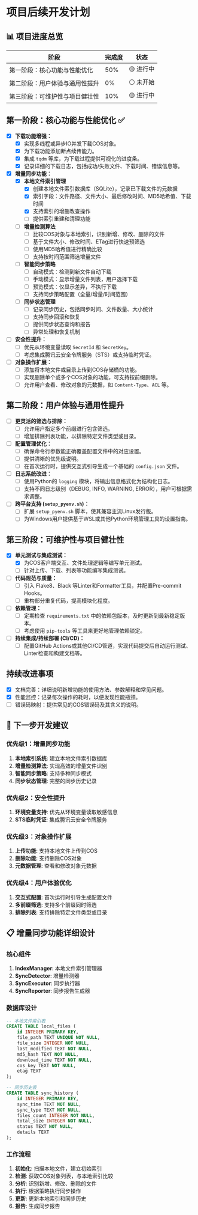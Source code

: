 # 项目后续开发计划

## 📊 项目进度总览

| 阶段 | 完成度 | 状态 |
|------|--------|------|
| 第一阶段：核心功能与性能优化 | 50% | 🟡 进行中 |
| 第二阶段：用户体验与通用性提升 | 0% | ⚪ 未开始 |
| 第三阶段：可维护性与项目健壮性 | 10% | 🟡 进行中 |

## 第一阶段：核心功能与性能优化 ✅

- [x] **下载功能增强：**
    - [x] 实现多线程或异步IO并发下载COS对象。
    - [x] 为下载功能添加断点续传能力。
    - [x] 集成 `tqdm` 等库，为下载过程提供可视化的进度条。
    - [x] 记录详细的下载日志，包括成功/失败文件、下载时间、错误信息等。

- [x] **增量同步功能：**
    - [x] **本地文件索引管理**
        - [x] 创建本地文件索引数据库（SQLite），记录已下载文件的元数据
        - [x] 索引字段：文件路径、文件大小、最后修改时间、MD5哈希值、下载时间
        - [x] 支持索引的增删改查操作
        - [ ] 提供索引重建和清理功能
    
    - [ ] **增量检测算法**
        - [ ] 比较COS对象与本地索引，识别新增、修改、删除的文件
        - [ ] 基于文件大小、修改时间、ETag进行快速预筛选
        - [ ] 使用MD5哈希值进行精确比较
        - [ ] 支持按时间范围筛选增量文件
    
    - [ ] **智能同步策略**
        - [ ] 自动模式：检测到新文件自动下载
        - [ ] 手动模式：显示增量文件列表，用户选择下载
        - [ ] 预览模式：仅显示差异，不执行下载
        - [ ] 支持同步策略配置（全量/增量/时间范围）
    
    - [ ] **同步状态管理**
        - [ ] 记录同步历史，包括同步时间、文件数量、大小统计
        - [ ] 支持同步回滚和恢复
        - [ ] 提供同步状态查询和报告
        - [ ] 异常处理和恢复机制

- [ ] **安全性提升：**
    - [ ] 优先从环境变量读取 `SecretId` 和 `SecretKey`。
    - [ ] 考虑集成腾讯云安全令牌服务（STS）或支持临时凭证。
- [ ] **对象操作扩展：**
    - [ ] 添加将本地文件或目录上传到COS存储桶的功能。
    - [ ] 实现删除单个或多个COS对象的功能，可支持按前缀删除。
    - [ ] 允许用户查看、修改对象的元数据，如 `Content-Type`、`ACL` 等。

## 第二阶段：用户体验与通用性提升

- [ ] **更灵活的筛选与排除：**
    - [ ] 允许用户指定多个前缀进行包含筛选。
    - [ ] 增加排除列表功能，以排除特定文件类型或目录。
- [ ] **配置管理优化：**
    - [ ] 确保命令行参数能正确覆盖配置文件中的对应设置。
    - [ ] 提供清晰的优先级说明。
    - [ ] 在首次运行时，提供交互式引导生成一个基础的 `config.json` 文件。
- [ ] **日志系统改进：**
    - [ ] 使用Python的 `logging` 模块，将输出信息格式化为结构化日志。
    - [ ] 支持不同日志级别（DEBUG, INFO, WARNING, ERROR），用户可根据需求调整。
- [ ] **跨平台支持 (`setup_pyenv.sh`)：**
    - [ ] 扩展 `setup_pyenv.sh` 脚本，使其兼容主流Linux发行版。
    - [ ] 为Windows用户提供基于WSL或其他Python环境管理工具的设置指南。

## 第三阶段：可维护性与项目健壮性

- [x] **单元测试与集成测试：**
    - [x] 为COS客户端交互、文件处理逻辑等编写单元测试。
    - [ ] 针对上传、下载、列表等功能编写集成测试。
- [ ] **代码规范与质量：**
    - [ ] 引入 Flake8、Black 等Linter和Formatter工具，并配置Pre-commit Hooks。
    - [ ] 重构部分重复代码，提高模块化程度。
- [ ] **依赖管理：**
    - [ ] 定期检查 `requirements.txt` 中的依赖包版本，及时更新到最新稳定版本。
    - [ ] 考虑使用 `pip-tools` 等工具来更好地管理依赖锁定。
- [ ] **持续集成/持续部署 (CI/CD)：**
    - [ ] 配置GitHub Actions或其他CI/CD管道，实现代码提交后自动运行测试、Linter检查和构建文档等。

## 持续改进事项

- [x] 文档完善：详细说明新增功能的使用方法、参数解释和常见问题。
- [x] 性能监控：记录每次操作的耗时，以便发现性能瓶颈。
- [ ] 错误码映射：提供常见的COS错误码及其含义的说明。

## 🎯 下一步开发建议

### 优先级1：增量同步功能
1. **本地索引系统**: 建立本地文件索引数据库
2. **增量检测算法**: 实现高效的增量文件识别
3. **智能同步策略**: 支持多种同步模式
4. **同步状态管理**: 完整的同步历史记录

### 优先级2：安全性提升
1. **环境变量支持**: 优先从环境变量读取敏感信息
2. **STS临时凭证**: 集成腾讯云安全令牌服务

### 优先级3：对象操作扩展
1. **上传功能**: 支持本地文件上传到COS
2. **删除功能**: 支持删除COS对象
3. **元数据管理**: 查看和修改对象元数据

### 优先级4：用户体验优化
1. **交互式配置**: 首次运行时引导生成配置文件
2. **多前缀筛选**: 支持多个前缀同时筛选
3. **排除列表**: 支持排除特定文件类型或目录

## 📋 增量同步功能详细设计

### 核心组件
1. **IndexManager**: 本地文件索引管理器
2. **SyncDetector**: 增量检测器
3. **SyncExecutor**: 同步执行器
4. **SyncReporter**: 同步报告生成器

### 数据库设计
```sql
-- 本地文件索引表
CREATE TABLE local_files (
    id INTEGER PRIMARY KEY,
    file_path TEXT UNIQUE NOT NULL,
    file_size INTEGER NOT NULL,
    last_modified TEXT NOT NULL,
    md5_hash TEXT NOT NULL,
    download_time TEXT NOT NULL,
    cos_key TEXT NOT NULL,
    etag TEXT
);

-- 同步历史表
CREATE TABLE sync_history (
    id INTEGER PRIMARY KEY,
    sync_time TEXT NOT NULL,
    sync_type TEXT NOT NULL,
    files_count INTEGER NOT NULL,
    total_size INTEGER NOT NULL,
    status TEXT NOT NULL,
    details TEXT
);
```

### 工作流程
1. **初始化**: 扫描本地文件，建立初始索引
2. **检测**: 获取COS对象列表，与本地索引比较
3. **分析**: 识别新增、修改、删除的文件
4. **执行**: 根据策略执行同步操作
5. **更新**: 更新本地索引和同步历史
6. **报告**: 生成同步报告
